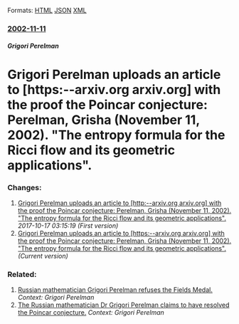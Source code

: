 
Formats: [HTML](/news/2002/11/11/grigori-perelman-uploads-an-article-to-https-arxiv-org-arxiv-org-with-the-proof-the-poincare-conjecture-perelman-grisha-november-11.html)  [JSON](/news/2002/11/11/grigori-perelman-uploads-an-article-to-https-arxiv-org-arxiv-org-with-the-proof-the-poincare-conjecture-perelman-grisha-november-11.json)  [XML](/news/2002/11/11/grigori-perelman-uploads-an-article-to-https-arxiv-org-arxiv-org-with-the-proof-the-poincare-conjecture-perelman-grisha-november-11.xml)  

### [2002-11-11](/news/2002/11/11/index.md)

##### Grigori Perelman
#  Grigori Perelman uploads an article to [https:--arxiv.org arxiv.org] with the proof the Poincar conjecture: Perelman, Grisha (November 11, 2002). "The entropy formula for the Ricci flow and its geometric applications".




### Changes:

1. [ Grigori Perelman uploads an article to [http:--arxiv.org arxiv.org] with the proof the Poincar conjecture: Perelman, Grisha (November 11, 2002). "The entropy formula for the Ricci flow and its geometric applications".](/news/2002/11/11/grigori-perelman-uploads-an-article-to-http-arxiv-org-arxiv-org-with-the-proof-the-poincare-conjecture-perelman-grisha-november-11.md) _2017-10-17 03:15:19 (First version)_
1. [ Grigori Perelman uploads an article to [https:--arxiv.org arxiv.org] with the proof the Poincar conjecture: Perelman, Grisha (November 11, 2002). "The entropy formula for the Ricci flow and its geometric applications".](/news/2002/11/11/grigori-perelman-uploads-an-article-to-https-arxiv-org-arxiv-org-with-the-proof-the-poincare-conjecture-perelman-grisha-november-11.md) _(Current version)_

### Related:

1. [ Russian mathematician Grigori Perelman refuses the Fields Medal. ](/news/2006/08/22/russian-mathematician-grigori-perelman-refuses-the-fields-medal.md) _Context: Grigori Perelman_
2. [ The Russian mathematician Dr Grigori Perelman claims to have resolved the Poincar conjecture.](/news/2003/05/8/the-russian-mathematician-dr-grigori-perelman-claims-to-have-resolved-the-poincare-conjecture.md) _Context: Grigori Perelman_
